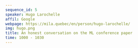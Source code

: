 ```yaml
---
sequence_id: 5
speaker: Hugo Larochelle
affil: Google
webpage: https://mila.quebec/en/person/hugo-larochelle/
img: hugo.png
title: An honest conversation on the ML conference paper
time: 1000 - 1030
---
```

